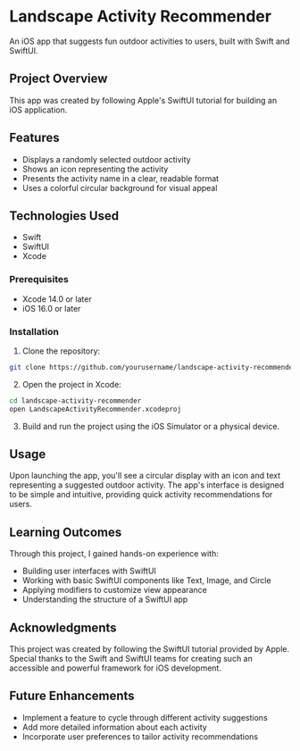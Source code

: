 # Landscape Activity Recommender

An iOS app that suggests fun outdoor activities to users, built with Swift and SwiftUI.

## Project Overview

This app was created by following Apple's SwiftUI tutorial for building an iOS application.

## Features

- Displays a randomly selected outdoor activity
- Shows an icon representing the activity
- Presents the activity name in a clear, readable format
- Uses a colorful circular background for visual appeal

## Technologies Used

- Swift
- SwiftUI
- Xcode

### Prerequisites

- Xcode 14.0 or later
- iOS 16.0 or later

### Installation

1. Clone the repository:
```bash
git clone https://github.com/yourusername/landscape-activity-recommender.git
```

2. Open the project in Xcode:
```bash
cd landscape-activity-recommender
open LandscapeActivityRecommender.xcodeproj
```

3. Build and run the project using the iOS Simulator or a physical device.

## Usage

Upon launching the app, you'll see a circular display with an icon and text representing a suggested outdoor activity. The app's interface is designed to be simple and intuitive, providing quick activity recommendations for users.

## Learning Outcomes

Through this project, I gained hands-on experience with:

- Building user interfaces with SwiftUI
- Working with basic SwiftUI components like Text, Image, and Circle
- Applying modifiers to customize view appearance
- Understanding the structure of a SwiftUI app

## Acknowledgments

This project was created by following the SwiftUI tutorial provided by Apple. Special thanks to the Swift and SwiftUI teams for creating such an accessible and powerful framework for iOS development.

## Future Enhancements

- Implement a feature to cycle through different activity suggestions
- Add more detailed information about each activity
- Incorporate user preferences to tailor activity recommendations
